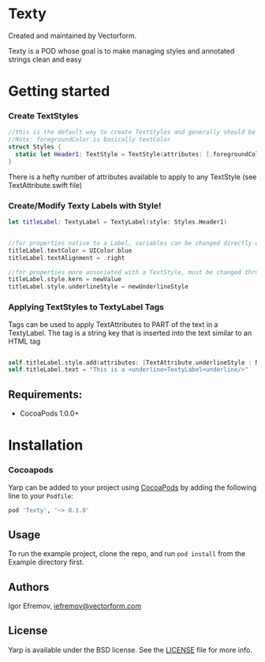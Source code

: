 # Texty
Created and maintained by Vectorform.

Texty is a POD whose goal is to make managing styles and annotated strings clean and easy

# Getting started

### Create TextStyles
```swift
//this is the default way to create TextStyles and generally should be extended or subclassed as needed for a particular project
//Note: foregroundColor is basically textColor
struct Styles {
  static let Header1: TextStyle = TextStyle(attributes: [.foregroundColor : UIColor.black, .font : UIFont.boldSystemFont(ofSize: 24.0)])
}


```
There is a hefty number of attributes available to apply to any TextStyle (see TextAttribute.swift file)
### Create/Modify Texty Labels with Style!

```swift
let titleLabel: TextyLabel = TextyLabel(style: Styles.Header1)


//for properties native to a Label, variables can be changed directly or thru the style
titleLabel.textColor = UIColor.blue
titleLabel.textAlignment = .right

//for properties more associated with a TextStyle, must be changed thru the style
titleLabel.style.kern = newValue
titleLabel.style.underlineStyle = newUnderlineStyle
```

### Applying TextStyles to TextyLabel Tags
Tags can be used to apply TextAttributes to PART of the text in a TextyLabel.  The tag is a string key that is inserted into the text similar to an HTML tag
```swift

self.titleLabel.style.add(attributes: [TextAttribute.underlineStyle : NSNumber(value: NSUnderlineStyle.styleSingle.rawValue)], forTag: "underline")
self.titleLabel.text = "This is a <underline>TextyLabel<underline/>"

```

## Requirements:

- CocoaPods 1.0.0+

# Installation
### Cocoapods
Yarp can be added to your project using [CocoaPods](http://blog.cocoapods.org/Pod-Authors-Guide-to-CocoaPods-Frameworks/) by adding the following line to your `Podfile`:

```ruby
pod 'Texty', '~> 0.1.0'
```
## Usage

To run the example project, clone the repo, and run `pod install` from the Example directory first.

## Authors

Igor Efremov, iefremov@vectorform.com

## License

Yarp is available under the BSD license. See the [LICENSE](LICENSE) file for more info.
